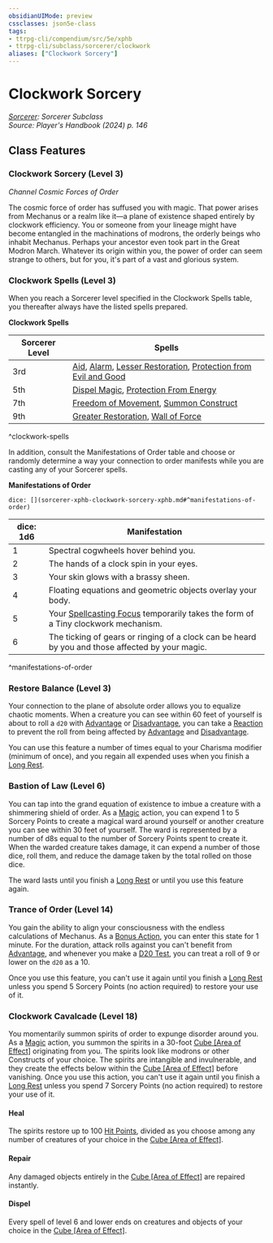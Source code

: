 ```yaml
---
obsidianUIMode: preview
cssclasses: json5e-class
tags:
- ttrpg-cli/compendium/src/5e/xphb
- ttrpg-cli/subclass/sorcerer/clockwork
aliases: ["Clockwork Sorcery"]
---
```

# Clockwork Sorcery
*[Sorcerer](sorcerer-xphb.md): Sorcerer Subclass*  
*Source: Player's Handbook (2024) p. 146*  


## Class Features

### Clockwork Sorcery (Level 3)

*Channel Cosmic Forces of Order*

The cosmic force of order has suffused you with magic. That power arises from Mechanus or a realm like it—a plane of existence shaped entirely by clockwork efficiency. You or someone from your lineage might have become entangled in the machinations of modrons, the orderly beings who inhabit Mechanus. Perhaps your ancestor even took part in the Great Modron March. Whatever its origin within you, the power of order can seem strange to others, but for you, it's part of a vast and glorious system.

### Clockwork Spells (Level 3)

When you reach a Sorcerer level specified in the Clockwork Spells table, you thereafter always have the listed spells prepared.

**Clockwork Spells**

| Sorcerer Level | Spells |
|----------------|--------|
| 3rd | [Aid](aid-xphb.md), [Alarm](alarm-xphb.md), [Lesser Restoration](lesser-restoration-xphb.md), [Protection from Evil and Good](/3-Compendium/CLI/spells/protection-from-evil-and-good-xphb.md) |
| 5th | [Dispel Magic](/3-Compendium/CLI/spells/dispel-magic-xphb.md), [Protection From Energy](protection-from-energy-xphb.md) |
| 7th | [Freedom of Movement](freedom-of-movement-xphb.md), [Summon Construct](summon-construct-xphb.md) |
| 9th | [Greater Restoration](greater-restoration-xphb.md), [Wall of Force](/3-Compendium/CLI/spells/wall-of-force-xphb.md) |
^clockwork-spells

In addition, consult the Manifestations of Order table and choose or randomly determine a way your connection to order manifests while you are casting any of your Sorcerer spells.

**Manifestations of Order**

`dice: [](sorcerer-xphb-clockwork-sorcery-xphb.md#^manifestations-of-order)`

| dice: 1d6 | Manifestation |
|-----------|---------------|
| 1 | Spectral cogwheels hover behind you. |
| 2 | The hands of a clock spin in your eyes. |
| 3 | Your skin glows with a brassy sheen. |
| 4 | Floating equations and geometric objects overlay your body. |
| 5 | Your [Spellcasting Focus](spellcasting-focus-xphb.md) temporarily takes the form of a Tiny clockwork mechanism. |
| 6 | The ticking of gears or ringing of a clock can be heard by you and those affected by your magic. |
^manifestations-of-order

### Restore Balance (Level 3)

Your connection to the plane of absolute order allows you to equalize chaotic moments. When a creature you can see within 60 feet of yourself is about to roll a `d20` with [Advantage](advantage-xphb.md) or [Disadvantage](disadvantage-xphb.md), you can take a [Reaction](reaction-xphb.md) to prevent the roll from being affected by [Advantage](advantage-xphb.md) and [Disadvantage](disadvantage-xphb.md).

You can use this feature a number of times equal to your Charisma modifier (minimum of once), and you regain all expended uses when you finish a [Long Rest](long-rest-xphb.md).

### Bastion of Law (Level 6)

You can tap into the grand equation of existence to imbue a creature with a shimmering shield of order. As a [Magic](actions.md#Magic) action, you can expend 1 to 5 Sorcery Points to create a magical ward around yourself or another creature you can see within 30 feet of yourself. The ward is represented by a number of d8s equal to the number of Sorcery Points spent to create it. When the warded creature takes damage, it can expend a number of those dice, roll them, and reduce the damage taken by the total rolled on those dice.

The ward lasts until you finish a [Long Rest](long-rest-xphb.md) or until you use this feature again.

### Trance of Order (Level 14)

You gain the ability to align your consciousness with the endless calculations of Mechanus. As a [Bonus Action](bonus-action-xphb.md), you can enter this state for 1 minute. For the duration, attack rolls against you can't benefit from [Advantage](advantage-xphb.md), and whenever you make a [D20 Test](d20-test-xphb.md), you can treat a roll of 9 or lower on the `d20` as a 10.

Once you use this feature, you can't use it again until you finish a [Long Rest](long-rest-xphb.md) unless you spend 5 Sorcery Points (no action required) to restore your use of it.

### Clockwork Cavalcade (Level 18)

You momentarily summon spirits of order to expunge disorder around you. As a [Magic](actions.md#Magic) action, you summon the spirits in a 30-foot [Cube [Area of Effect]](cube-area-of-effect-xphb.md) originating from you. The spirits look like modrons or other Constructs of your choice. The spirits are intangible and invulnerable, and they create the effects below within the [Cube [Area of Effect]](cube-area-of-effect-xphb.md) before vanishing. Once you use this action, you can't use it again until you finish a [Long Rest](long-rest-xphb.md) unless you spend 7 Sorcery Points (no action required) to restore your use of it.

#### Heal

The spirits restore up to 100 [Hit Points](hit-points-xphb.md), divided as you choose among any number of creatures of your choice in the [Cube [Area of Effect]](cube-area-of-effect-xphb.md).

#### Repair

Any damaged objects entirely in the [Cube [Area of Effect]](cube-area-of-effect-xphb.md) are repaired instantly.

#### Dispel

Every spell of level 6 and lower ends on creatures and objects of your choice in the [Cube [Area of Effect]](cube-area-of-effect-xphb.md).
